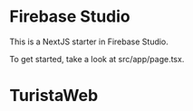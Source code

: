# Firebase Studio

This is a NextJS starter in Firebase Studio.

To get started, take a look at src/app/page.tsx.
# TuristaWeb
